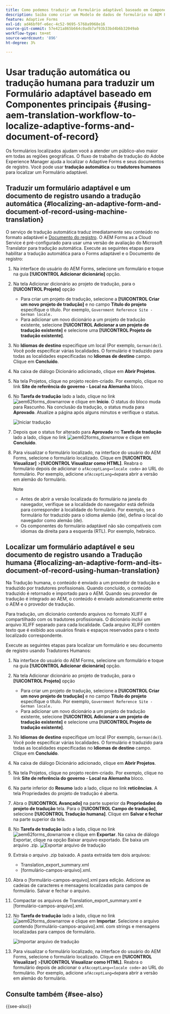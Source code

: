 ```yaml
---
title: Como podemos traduzir um Formulário adaptável baseado em Componentes principais?
description: Saiba como criar um Modelo de dados de formulário no AEM Forms, testar o modelo com dados e serviços de amostra e configurar várias opções para um modelo.
feature: Adaptive Forms
exl-id: ad46bf0f-e6ec-4c52-9695-5768a9968e16
source-git-commit: 57e421a865b664c0adb7af93b33bd4b6b32049ab
workflow-type: tm+mt
source-wordcount: '896'
ht-degree: 3%

---
```


# Usar tradução automática ou tradução humana para traduzir um Formulário adaptável baseado em Componentes principais {#using-aem-translation-workflow-to-localize-adaptive-forms-and-document-of-record}

Os formulários localizados ajudam você a atender um público-alvo maior em todas as regiões geográficas. O fluxo de trabalho de tradução do Adobe Experience Manager ajuda a localizar o Adaptive Forms e seus documentos de registro. Você pode usar **tradução automática** ou **tradutores humanos** para localizar um Formulário adaptável.

## Traduzir um formulário adaptável e um documento de registro usando a tradução automática {#localizing-an-adaptive-form-and-document-of-record-using-machine-translation}

O serviço de tradução automática traduz imediatamente seu conteúdo no formato adaptável e [Documento do registro](/help/forms/generate-document-of-record-core-components.md). O AEM Forms as a Cloud Service é pré-configurado para usar uma versão de avaliação do Microsoft Translator para tradução automática. Execute as seguintes etapas para habilitar a tradução automática para o Forms adaptável e o Documento de registro:

1. Na interface do usuário do AEM Forms, selecione um formulário e toque na guia **[!UICONTROL Adicionar dicionário]** opção.
1. Na tela Adicionar dicionário ao projeto de tradução, para o **[!UICONTROL Projeto]** opção

   * Para criar um projeto de tradução, selecione a **[!UICONTROL Criar um novo projeto de tradução]** e no campo **Título do projeto** especifique o título. Por exemplo, `Government Reference Site - German locale.`
   * Para adicionar um novo dicionário a um projeto de tradução existente, selecione **[!UICONTROL Adicionar a um projeto de tradução existente]** e selecione uma **[!UICONTROL Projeto de tradução existente]**.
1. No **Idiomas de destino** especifique um local (Por exemplo, `German(de)`). Você pode especificar várias localidades. O formulário é traduzido para todas as localidades especificadas no **Idiomas de destino** campo. Clique em **Concluído**.
1. Na caixa de diálogo Dicionário adicionado, clique em **Abrir Projetos**.
1. Na tela Projetos, clique no projeto recém-criado. Por exemplo, clique no link **Site de referência do governo - Local na Alemanha** bloco.
1. No **Tarefa de tradução** lado a lado, clique no link ![aem62forms_downarrow](assets/aem62forms_downarrow.png) e clique em **Início**. O status do bloco muda para Rascunho. Na conclusão da tradução, o status muda para **Aprovado**. Atualize a página após alguns minutos e verifique o status.

   ![Iniciar tradução](/help/forms/assets/adaptive-forms-core-components-start-translation.png)
1. Depois que o status for alterado para **Aprovado** no **Tarefa de tradução** lado a lado, clique no link ![aem62forms_downarrow](assets/aem62forms_downarrow.png) e clique em **Concluído**.

1. Para visualizar o formulário localizado, na interface do usuário do AEM Forms, selecione o formulário localizado. Clique em **[!UICONTROL Visualizar]** >**[!UICONTROL Visualizar como HTML]**. Reabra o formulário depois de adicionar o `afAcceptLang=<locale code>` ao URL do formulário. Por exemplo, adicione `afAcceptLang=de`para abrir a versão em alemão do formulário.


   >[!NOTE]
   >
   >* Antes de abrir a versão localizada do formulário na janela do navegador, verifique se a localidade do navegador está definida para corresponder à localidade do formulário. Por exemplo, se o formulário for traduzido para o idioma alemão (de), defina o local do navegador como alemão (de).
   >* Os componentes do formulário adaptável não são compatíveis com idiomas da direita para a esquerda (RTL). Por exemplo, hebraico.

<!-- 
   Along with the Adaptive form, the auto-generated document of record is also localized.

   For more information on Document of Record settings and configuration, see:

   [Document of Record Template](/help/forms/using/generate-document-of-record-for-non-xfa-based-adaptive-forms.md#p-document-of-record-template-configuration-p)

   [Document of Record settings](/help/forms/using/generate-document-of-record-for-non-xfa-based-adaptive-forms.md#p-document-of-record-settings-p)

1. [Customize the branding information of the document of record](/help/forms/using/generate-document-of-record-for-non-xfa-based-adaptive-forms.md) and ensure that the browser locale is set to the same language to which you have localized the Adaptive Form using machine language. The browser locale helps localize the branding information in the document of record.
1. To view the localized document of record, tap Generate Preview. The document of record PDF is generated and opened in a new tab in your browser.

-->

## Localizar um formulário adaptável e seu documento de registro usando a Tradução humana {#localizing-an-adaptive-form-and-its-document-of-record-using-human-translation}

Na Tradução humana, o conteúdo é enviado a um provedor de tradução e traduzido por tradutores profissionais. Quando concluído, o conteúdo traduzido é retornado e importado para o AEM. Quando seu provedor de tradução é integrado ao AEM, o conteúdo é enviado automaticamente entre o AEM e o provedor de tradução.

Para tradução, um dicionário contendo arquivos no formato XLIFF é compartilhado com os tradutores profissionais. O dicionário inclui um arquivo XLIFF separado para cada localidade. Cada arquivo XLIFF contém texto que é exibido aos usuários finais e espaços reservados para o texto localizado correspondente.

Execute as seguintes etapas para localizar um formulário e seu documento de registro usando Tradutores Humanos:

1. Na interface do usuário do AEM Forms, selecione um formulário e toque na guia **[!UICONTROL Adicionar dicionário]** opção.
1. Na tela Adicionar dicionário ao projeto de tradução, para o **[!UICONTROL Projeto]** opção

   * Para criar um projeto de tradução, selecione a **[!UICONTROL Criar um novo projeto de tradução]** e no campo **Título do projeto** especifique o título. Por exemplo, `Government Reference Site - German locale.`
   * Para adicionar um novo dicionário a um projeto de tradução existente, selecione **[!UICONTROL Adicionar a um projeto de tradução existente]** e selecione uma **[!UICONTROL Projeto de tradução existente]**.
1. No **Idiomas de destino** especifique um local (Por exemplo, `German(de)`). Você pode especificar várias localidades. O formulário é traduzido para todas as localidades especificadas no **Idiomas de destino** campo. Clique em **Concluído**.
1. Na caixa de diálogo Dicionário adicionado, clique em **Abrir Projetos**.
1. Na tela Projetos, clique no projeto recém-criado. Por exemplo, clique no link **Site de referência do governo - Local na Alemanha** bloco.
1. Na parte inferior do **Resumo** lado a lado, clique no link **reticências**. A tela Propriedades do projeto de tradução é aberta.
1. Abra o **[!UICONTROL Avançado]** na parte superior da **Propriedades do projeto de tradução** tela. Para o **[!UICONTROL Campo de tradução]**, selecione **[!UICONTROL Tradução humana]**. Clique em **Salvar e fechar** na parte superior da tela.
1. No **Tarefa de tradução** lado a lado, clique no link ![aem62forms_downarrow](assets/aem62forms_downarrow.png) e clique em **Exportar**. Na caixa de diálogo Exportar, clique na opção Baixar arquivo exportado. Ele baixa um arquivo .zip.
   ![Exportar arquivo de tradução](/help/forms/assets/adaptive-forms-core-components-start-translation-export.png)
1. Extraia o arquivo .zip baixado. A pasta extraída tem dois arquivos:
   * Translation_export_summary.xml
   * [formulário-campos-arquivo].xml.
1. Abra o [formulário-campos-arquivo].xml para edição. Adicione as cadeias de caracteres e mensagens localizadas para campos de formulário. Salvar e fechar o arquivo.
1. Compactar os arquivos de Translation_export_summary.xml e [formulário-campos-arquivo].xml.
1. No **Tarefa de tradução** lado a lado, clique no link ![aem62forms_downarrow](assets/aem62forms_downarrow.png) e clique em **Importar**. Selecione o arquivo contendo [formulário-campos-arquivo].xml. com strings e mensagens localizadas para campos de formulário.

   ![Importar arquivo de tradução](/help/forms/assets/adaptive-forms-core-components-start-translation-import.png)

1. Para visualizar o formulário localizado, na interface do usuário do AEM Forms, selecione o formulário localizado. Clique em **[!UICONTROL Visualizar]** >**[!UICONTROL Visualizar como HTML]**. Reabra o formulário depois de adicionar o `afAcceptLang=<locale code>` ao URL do formulário. Por exemplo, adicione `afAcceptLang=de`para abrir a versão em alemão do formulário.

## Consulte também {#see-also}

{{see-also}}